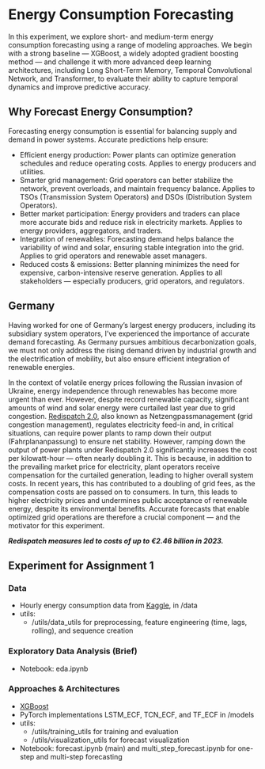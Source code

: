 # Energy Consumption Forecasting

In this experiment, we explore short- and medium-term energy consumption forecasting using a range of modeling approaches. We begin with a strong baseline — XGBoost, a widely adopted gradient boosting method — and challenge it with more advanced deep learning architectures, including Long Short-Term Memory, Temporal Convolutional Network, and Transformer, to evaluate their ability to capture temporal dynamics and improve predictive accuracy.

## Why Forecast Energy Consumption?
Forecasting energy consumption is essential for balancing supply and demand in power systems. Accurate predictions help ensure:
- Efficient energy production: Power plants can optimize generation schedules and reduce operating costs. Applies to energy producers and utilities.
- Smarter grid management: Grid operators can better stabilize the network, prevent overloads, and maintain frequency balance. Applies to TSOs (Transmission System Operators) and DSOs (Distribution System Operators).
- Better market participation: Energy providers and traders can place more accurate bids and reduce risk in electricity markets. Applies to energy providers, aggregators, and traders.
- Integration of renewables: Forecasting demand helps balance the variability of wind and solar, ensuring stable integration into the grid. Applies to grid operators and renewable asset managers.
- Reduced costs & emissions: Better planning minimizes the need for expensive, carbon-intensive reserve generation. Applies to all stakeholders — especially producers, grid operators, and regulators.

## Germany
Having worked for one of Germany’s largest energy producers, including its subsidiary system operators, I’ve experienced the importance of accurate demand forecasting. As Germany pursues ambitious decarbonization goals, we must not only address the rising demand driven by industrial growth and the electrification of mobility, but also ensure efficient integration of renewable energies.

In the context of volatile energy prices following the Russian invasion of Ukraine, energy independence through renewables has become more urgent than ever. However, despite record renewable capacity, significant amounts of wind and solar energy were curtailed last year due to grid congestion. [Redispatch 2.0](/energy_consumption/REDISPATCH.md), also known as Netzengpassmanagement (grid congestion management), regulates electricity feed-in and, in critical situations, can require power plants to ramp down their output (Fahrplananpassung) to ensure net stability. However, ramping down the output of power plants under Redispatch 2.0 significantly increases the cost per kilowatt-hour — often nearly doubling it. This is because, in addition to the prevailing market price for electricity, plant operators receive compensation for the curtailed generation, leading to higher overall system costs. In recent years, this has contributed to a doubling of grid fees, as the compensation costs are passed on to consumers. In turn, this leads to higher electricity prices and undermines public acceptance of renewable energy, despite its environmental benefits. Accurate forecasts that enable optimized grid operations are therefore a crucial component — and the motivator for this experiment.

***Redispatch measures led to costs of up to €2.46 billion in 2023.***


## Experiment for Assignment 1

### Data
- Hourly energy consumption data from [Kaggle](https://www.kaggle.com/datasets/robikscube/hourly-energy-consumption/data), in /data
- utils:
    - /utils/data_utils for preprocessing, feature engineering (time, lags, rolling), and sequence creation

### Exploratory Data Analysis (Brief)
- Notebook: eda.ipynb

### Approaches & Architectures
- [XGBoost](https://pypi.org/project/xgboost/)
- PyTorch implementations LSTM_ECF, TCN_ECF, and TF_ECF in /models
- utils:
    - /utils/training_utils for training and evaluation
    - /utils/visualization_utils for forecast visualization
- Notebook: forecast.ipynb (main) and multi_step_forecast.ipynb for one-step and multi-step forecasting
